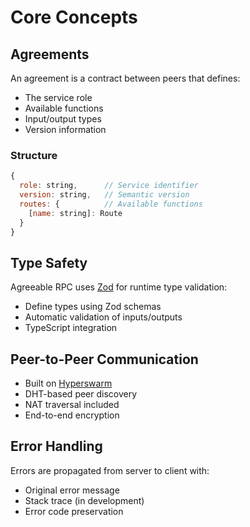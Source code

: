 # Core Concepts

## Agreements

An agreement is a contract between peers that defines:
- The service role
- Available functions
- Input/output types
- Version information

### Structure
```js
{
  role: string,      // Service identifier
  version: string,   // Semantic version
  routes: {          // Available functions
    [name: string]: Route
  }
}
```

## Type Safety

Agreeable RPC uses [Zod](https://github.com/colinhacks/zod) for runtime type validation:
- Define types using Zod schemas
- Automatic validation of inputs/outputs
- TypeScript integration

## Peer-to-Peer Communication

- Built on [Hyperswarm](https://github.com/hyperswarm/hyperswarm)
- DHT-based peer discovery
- NAT traversal included
- End-to-end encryption

## Error Handling

Errors are propagated from server to client with:
- Original error message
- Stack trace (in development)
- Error code preservation
